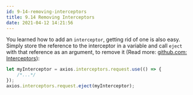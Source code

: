 ```yaml
---
id: 9-14-removing-interceptors
title: 9.14 Removing Interceptors
date: 2021-04-12 14:21:56
---
```


You learned how to add an `interceptor`, getting rid of one is also easy. Simply store the reference to the interceptor in a variable and call `eject`  with that reference as an argument, to remove it (Read more: <a href='https://github.com/axios/axios#interceptors' class='external'>github.com: Interceptors</a>):

```jsx
let myInterceptor = axios.interceptors.request.use(() => {
    /*...*/
});
axios.interceptors.request.eject(myInterceptor);
```
